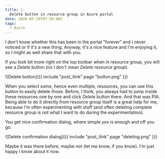 ```yaml
---
title: |-
  Delete button in resource group in Azure portal
date: 2020-05-29T07:56:00Z
tags:
  - Azure
---
```

I don't know whether this has been in the portal "forever" and I never noticed or if it's a new thing. Anyway, it's a nice feature and I'm enjoying it, so I might as well share that with you.

<!-- excerpt -->

If you look bit more right on the top toolbar when in resource group, you will see a _Delete_ button (no I don't mean _Delete resource group_).

![Delete button]({{ include "post_ilink" page "button.png" }})

When you select some, hence even multiple, resources, you can use this button to easily delete those. Before, I think, you always had to jump inside these resources one by one and click _Delete_ button there. And that was PIA. Being able to do it directly from resource group itself is a great help for me, because I'm often experimenting with stuff (and often deleting complete resource group is not what I want to do during the experimentation). 

You get nice confirmation dialog, where simple _yes_ is enough and off you go.

![Delete confirmation dialog]({{ include "post_ilink" page "deleting.png" }})

Maybe it was there before, maybe not (let me know, if you know). I'm just happy I know about it now.